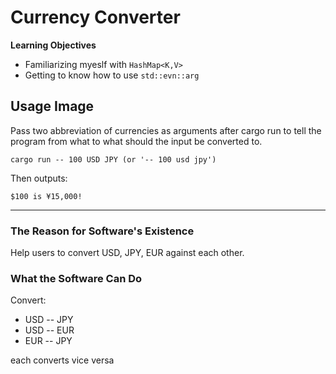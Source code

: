 # Currency Converter

**Learning Objectives**

* Familiarizing myeslf with `HashMap<K,V>`
* Getting to know how to use `std::evn::arg`

## Usage Image

Pass two abbreviation of currencies as arguments after cargo run to tell the program from what to what should the input be converted to.
```
cargo run -- 100 USD JPY (or '-- 100 usd jpy')
```
Then outputs:
```
$100 is ¥15,000!
```
---
### The Reason for Software's Existence

Help users to convert USD, JPY, EUR against each other.

### What the Software Can Do

Convert:
* USD -- JPY
* USD -- EUR
* EUR -- JPY

each converts vice versa